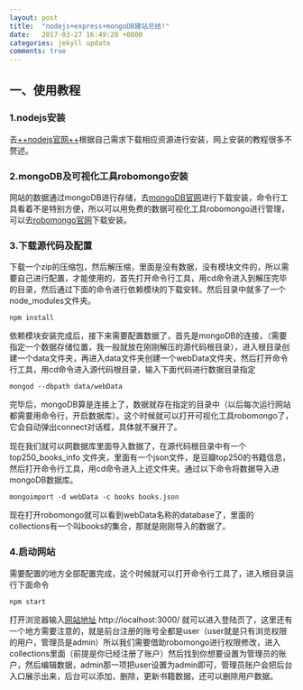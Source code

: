 ```yaml
---
layout: post
title:  "nodejs+express+mongoDB建站总结!"
date:   2017-03-27 16:49:20 +0800
categories: jekyll update
comments: true
---
```


## 一、使用教程
### 1.nodejs安装
去[++nodejs官网++](https://nodejs.org/en/)根据自己需求下载相应资源进行安装，网上安装的教程很多不赘述。
### 2.mongoDB及可视化工具robomongo安装
网站的数据通过mongoDB进行存储，去[mongoDB官网](https://www.mongodb.com/download-center?jmp=nav#community)进行下载安装，命令行工具看着不是特别方便，所以可以用免费的数据可视化工具robomongo进行管理，可以去[robomongo官网](https://robomongo.org/)下载安装。
### 3.下载源代码及配置
下载一个zip的压缩包，然后解压缩，里面是没有数据，没有模块文件的，所以需要自己进行配置，才能使用的，首先打开命令行工具，用cd命令进入到解压完毕的目录，然后通过下面的命令进行依赖模块的下载安转。然后目录中就多了一个node_modules文件夹。

```
npm install

```
依赖模块安装完成后，接下来需要配置数据了，首先是mongoDB的连接，（需要指定一个数据存储位置，我一般就放在刚刚解压的源代码根目录），进入根目录创建一个data文件夹，再进入data文件夹创建一个webData文件夹，然后打开命令行工具，用cd命令进入源代码根目录，输入下面代码进行数据目录指定

```
mongod --dbpath data/webData
```
完毕后，mongoDB算是连接上了，数据就存在指定的目录中（以后每次运行网站都需要用命令行，开启数据库）。这个时候就可以打开可视化工具robomongo了，它会自动弹出connect对话框，具体就不展开了。

现在我们就可以网数据库里面导入数据了，在源代码根目录中有一个 top250_books_info 文件夹，里面有一个json文件，是豆瓣top250的书籍信息，然后打开命令行工具，用cd命令进入上述文件夹。通过以下命令将数据导入进mongoDB数据库。

```
mongoimport -d webData -c books books.json

```
现在打开robomongo就可以看到webData名称的database了，里面的collections有一个叫books的集合，那就是刚刚导入的数据了。

### 4.启动网站
需要配置的地方全部配置完成，这个时候就可以打开命令行工具了，进入根目录运行下面命令

```
npm start
```
打开浏览器输入[网站地址](http://localhost:3000/) http://localhost:3000/ 就可以进入登陆页了，这里还有一个地方需要注意的，就是前台注册的账号全都是user（user就是只有浏览权限的用户，管理员是admin）所以我们需要借助robomongo进行权限修改，进入collections里面（前提是你已经注册了账户）然后找到你想要设置为管理员的账户，然后编辑数据，admin那一项把user设置为admin即可，管理员账户会把后台入口展示出来，后台可以添加，删除，更新书籍数据，还可以删除用户数据。
